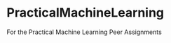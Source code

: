 PracticalMachineLearning
========================
For the Practical Machine Learning Peer Assignments
